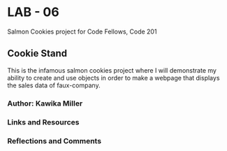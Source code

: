 # LAB - 06
Salmon Cookies project for Code Fellows, Code 201

## Cookie Stand
This is the infamous salmon cookies project where I will demonstrate my ability to create and use objects in order to make a webpage that displays the sales data of faux-company. 

### Author: Kawika Miller

### Links and Resources

### Reflections and Comments